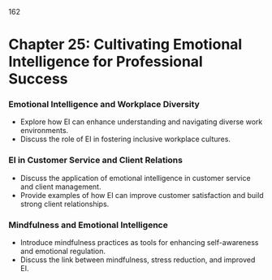 162


# **Chapter 25: Cultivating Emotional Intelligence for Professional Success**


### **Emotional Intelligence and Workplace Diversity**

- Explore how EI can enhance understanding and navigating diverse work environments.
- Discuss the role of EI in fostering inclusive workplace cultures.


### **EI in Customer Service and Client Relations**

- Discuss the application of emotional intelligence in customer service and client management.
- Provide examples of how EI can improve customer satisfaction and build strong client relationships.


### **Mindfulness and Emotional Intelligence**

- Introduce mindfulness practices as tools for enhancing self-awareness and emotional regulation.
- Discuss the link between mindfulness, stress reduction, and improved EI.